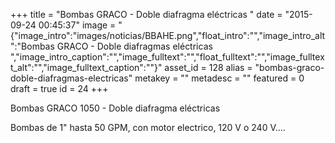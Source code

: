 +++
title = "Bombas GRACO - Doble diafragma eléctricas "
date = "2015-09-24 00:45:37"
image = "{"image_intro":"images\/noticias\/BBAHE.png","float_intro":"","image_intro_alt":"Bombas GRACO - Doble diafragmas eléctricas ","image_intro_caption":"","image_fulltext":"","float_fulltext":"","image_fulltext_alt":"","image_fulltext_caption":""}"
asset_id = 128
alias = "bombas-graco-doble-diafragmas-electricas"
metakey = ""
metadesc = ""
featured = 0
draft = true
id = 24
+++
<p>Bombas GRACO 1050 - Doble diafragma eléctricas </p>

<!--more-->
<p>Bombas de 1" hasta 50 GPM, con motor electrico, 120 V o 240 V....</p>
<p> </p>
<p> </p>
<p> </p>
<p> </p>
<p> </p>
<p> </p>